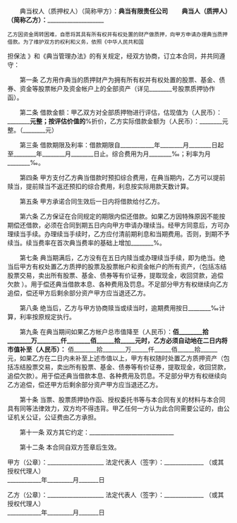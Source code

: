 
 


　　典当权人（质押权人）（简称甲方）：____典当有限责任公司
　　典当人（质押人）（简称乙方）：________________________
               
    乙方因资金周转困难，自愿将其具有所有权并有权处置的财产做质押，向甲方申请办理典当质押借款。为了维护双方的权利和义务，依照《中华人民共和国
担保法
》和《典当管理办法》的有关规定，经双方协商，订立本合同，并共同遵守：


　　第一条  乙方用作典当的质押财产为拥有所有权并有权处置的股票、基金、债券、资金等股票帐户及资金帐户上的全部资产（详见________号股票质押协作函）。


　　第二条  借款金额：甲乙双方对全部质押物进行评估，估现值为（人民币）：________________元整；按评估价值的________%折价，乙方实际借款金额为（人民币）：________元整。（________元）


　　第三条  借款期限及利率：借款期限自____________年________月________日起至________年________月________日止。综合费用为月________‰；利率为月________‰。


　　第四条  甲方支付乙方典当借款时预扣综合费用，在典当期内，乙方可以提前赎当，提前赎当不返还预扣的综合费用，利息按实际用款天数计算。


　　第五条  甲方承诺合同生效后一日内将借款给付乙方。


　　第六条  乙方保证在合同规定的期限内偿还借款。如果乙方因特殊原因不能按期偿还借款，必须在合同到期五日内向甲方申请办理续当。经甲方同意后，方可办理续当手续。办理续当手续时，乙方应付清前期利息和当期费用。否则，到期不予续当。续当费率在首次典当费率的基础上增加________%。


　　第七条  典当期满后，乙方没有在五日内赎当或办理续当手续，即为绝当。绝当后甲方有权处置乙方质押的股票及股票帐户和资金帐户的所有资产，（包括冻结股票交易，卖出所有股票、基金、债券等有价证券，提取现金，收回贷款，追偿
欠款
）。用于偿还典当借款本息、各种费用及罚息。不足部分甲方有权继续向乙方追偿，偿还甲方后剩余部分资产甲方应当退还乙方。


　　第八条  绝当后，乙方与甲方协商赎当或续当时，逾期费用按日________‰计算，利率按原规定执行。


　　第九条  在典当期间如果乙方帐户总市值降至（人民币）：________佰________拾________万________仟________佰______拾_____元时，乙方必须自动地在二日内将市值补至（人民币）：________ 佰________拾________万______仟______佰______拾______元，如果乙方在二日内未补至上述市值以上，甲方有权随时处置乙方质押资产（包括冻结股票交易，卖出所有股票、基金、债券等有价证券，提取现金，收回贷款，追偿欠款）。用于偿还典当借款本息、各种费用及罚息。不足部分甲方有权继续向乙方追偿，偿还甲方后剩余部分资产甲方应当退还乙方。


　　第十条  当票、股票质押协作函、授权委托书等与本合同有关的材料与本合同具有同等法律效力，双方均不得违背。甲乙任何一方认为此合同需要公证的，由公证机关公证，公证费由乙方承担。


　　第十一条  双方其它约定：______________________________


　　第十二条  本合同自双方签章后生效。


 


甲方（公章）：____________________
法定代表人（签字）：______________
（或其授权代理人）                 
____________年_________月_______日


乙方（公章）：____________________
法定代表人（签字）：______________
（或其授权代理人）                 
____________年_________月_______日
 


 

 
 
 
 
 
  


  
 

  


  


  
 
 
 
 

